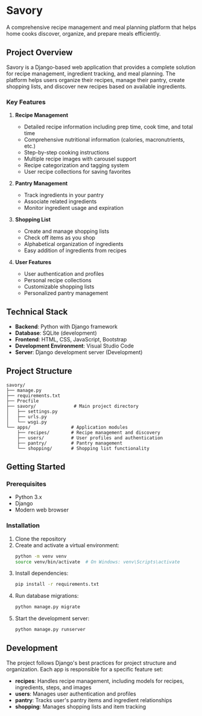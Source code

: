 # Savory

A comprehensive recipe management and meal planning platform that helps home cooks discover, organize, and prepare meals efficiently.

## Project Overview

Savory is a Django-based web application that provides a complete solution for recipe management, ingredient tracking, and meal planning. The platform helps users organize their recipes, manage their pantry, create shopping lists, and discover new recipes based on available ingredients.

### Key Features

1. **Recipe Management**

    - Detailed recipe information including prep time, cook time, and total time
    - Comprehensive nutritional information (calories, macronutrients, etc.)
    - Step-by-step cooking instructions
    - Multiple recipe images with carousel support
    - Recipe categorization and tagging system
    - User recipe collections for saving favorites

2. **Pantry Management**

    - Track ingredients in your pantry
    - Associate related ingredients
    - Monitor ingredient usage and expiration

3. **Shopping List**

    - Create and manage shopping lists
    - Check off items as you shop
    - Alphabetical organization of ingredients
    - Easy addition of ingredients from recipes

4. **User Features**
    - User authentication and profiles
    - Personal recipe collections
    - Customizable shopping lists
    - Personalized pantry management

## Technical Stack

-   **Backend**: Python with Django framework
-   **Database**: SQLite (development)
-   **Frontend**: HTML, CSS, JavaScript, Bootstrap
-   **Development Environment**: Visual Studio Code
-   **Server**: Django development server (Development)

## Project Structure

```
savory/
├── manage.py
├── requirements.txt
├── Procfile
├── savory/              # Main project directory
│   ├── settings.py
│   ├── urls.py
│   └── wsgi.py
└── apps/               # Application modules
    ├── recipes/        # Recipe management and discovery
    ├── users/          # User profiles and authentication
    ├── pantry/         # Pantry management
    └── shopping/       # Shopping list functionality
```

## Getting Started

### Prerequisites

-   Python 3.x
-   Django
-   Modern web browser

### Installation

1. Clone the repository
2. Create and activate a virtual environment:
    ```bash
    python -m venv venv
    source venv/bin/activate  # On Windows: venv\Scripts\activate
    ```
3. Install dependencies:
    ```bash
    pip install -r requirements.txt
    ```
4. Run database migrations:
    ```bash
    python manage.py migrate
    ```
5. Start the development server:
    ```bash
    python manage.py runserver
    ```

## Development

The project follows Django's best practices for project structure and organization. Each app is responsible for a specific feature set:

-   **recipes**: Handles recipe management, including models for recipes, ingredients, steps, and images
-   **users**: Manages user authentication and profiles
-   **pantry**: Tracks user's pantry items and ingredient relationships
-   **shopping**: Manages shopping lists and item tracking
